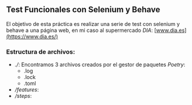 ## Test Funcionales con Selenium y Behave ##
El objetivo de esta práctica es realizar una serie de test con selenium y behave a una página web, en mi caso al supermercado *DIA*: [www.dia.es](https://www.dia.es/)

### Estructura de archivos: ###

- *./*: Encontramos 3 archivos creados por el gestor de paquetes *Poetry*:
  - .log
  - .lock
  - .toml
- */features*: 
- */steps*: 

###  ###

###  ###
